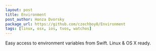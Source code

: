```yaml
---
layout: post
title: Environment
post_author: Honza Dvorsky
package_url: https://github.com/czechboy0/Environment
tags: [linux, osx, ios, tvos, watchos]
---
```


Easy access to environment variables from Swift. Linux & OS X ready.

<!--PKG_END-->
